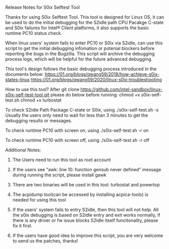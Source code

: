 Release Notes for S0ix Selftest Tool

Thanks for using S0ix Selftest Tool. This tool is designed for Linux OS, it can
be used to do the initial debugging for the S2idle path CPU Pacakge C-state and
S0ix failures for Intel® Client platforms, it also supports the basic runtime PC10
status check.

When linux users' system fails to enter PC10 or S0ix via S2idle, can use this
script to get the initial debugging infomation or potenial blockers before reporting
the bugs in the Bugzilla. This script will archive the debugging process logs,
which will be helpful for the future advanced debugging.

This tool's design follows the basic debugging process introduced in the
documents below:
https://01.org/blogs/qwang59/2018/how-achieve-s0ix-states-linux
https://01.org/blogs/qwang59/2020/linux-s0ix-troubleshooting

How to use this tool?
After git clone https://github.com/intel-sandbox/linux-s0ix-self-test-tool.git
please do below before running:
chmod +x s0ix-self-test.sh
chmod +x turbostat

To check S2idle Path Package C-state or S0ix, using
./s0ix-self-test.sh -s
Usually the users only need to wait for less than 3 minutes to get the debugging
results or messages.

To check runtime PC10 with screen on, using
./s0ix-self-test.sh -r on

To check runtime PC10 with screen off, using
./s0ix-self-test.sh -r off

Additional Notes:
1. The Users need to run this tool as root account

2. If the users see "awk: line 10: function gensub never defined" message during
 running the script, please install gawk

3. There are two binaries will be used in this tool: turbostat and powertop

4. The acpidump tool(can be accessed by installing acpica-tools) is needed for using this tool

5. If the users' system fails to entry S2idle, then this tool will not help. All
the s0ix debugging is based on S2idle entry and exit works normally, if there is
any driver or fw issue blocks S2idle itself funcitonality, please fix it first.

6. If the users have good idea to improve this script, you are very welcome to send
us the patches, thanks!

